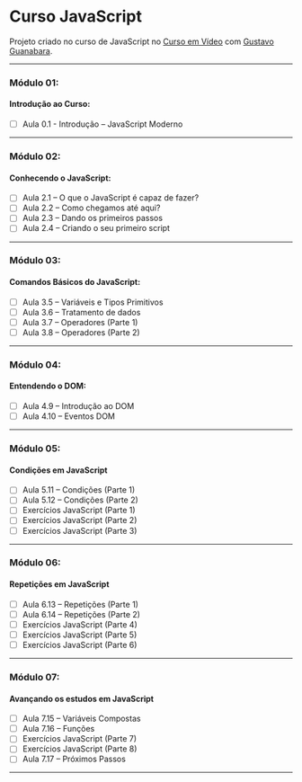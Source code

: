 # Curso JavaScript

Projeto criado no curso de JavaScript no [Curso em Vídeo](https://www.cursoemvideo.com/) com [Gustavo Guanabara](https://github.com/gustavoguanabara).

---

### Módulo 01: 

#### Introdução ao Curso:

- [ ] Aula 0.1 - Introdução – JavaScript Moderno

---

### Módulo 02: 

#### Conhecendo o JavaScript:

- [ ] Aula 2.1 – O que o JavaScript é capaz de fazer?
- [ ] Aula 2.2 – Como chegamos até aqui?
- [ ] Aula 2.3 – Dando os primeiros passos
- [ ] Aula 2.4 – Criando o seu primeiro script

---

### Módulo 03:

#### Comandos Básicos do JavaScript:

- [ ] Aula 3.5 – Variáveis e Tipos Primitivos
- [ ] Aula 3.6 – Tratamento de dados
- [ ] Aula 3.7 – Operadores (Parte 1)
- [ ] Aula 3.8 – Operadores (Parte 2)

---

### Módulo 04:

#### Entendendo o DOM:

- [ ] Aula 4.9 – Introdução ao DOM
- [ ] Aula 4.10 – Eventos DOM

---

### Módulo 05:

#### Condições em JavaScript

- [ ] Aula 5.11 – Condições (Parte 1)
- [ ] Aula 5.12 – Condições (Parte 2)
- [ ] Exercícios JavaScript (Parte 1)
- [ ] Exercícios JavaScript (Parte 2)
- [ ] Exercícios JavaScript (Parte 3)

---

### Módulo 06:

#### Repetições em JavaScript

- [ ] Aula 6.13 – Repetições (Parte 1)
- [ ] Aula 6.14 – Repetições (Parte 2)
- [ ] Exercícios JavaScript (Parte 4)
- [ ] Exercícios JavaScript (Parte 5)
- [ ] Exercícios JavaScript (Parte 6)

---

### Módulo 07:

#### Avançando os estudos em JavaScript

- [ ] Aula 7.15 – Variáveis Compostas
- [ ] Aula 7.16 – Funções
- [ ] Exercícios JavaScript (Parte 7)
- [ ] Exercícios JavaScript (Parte 8)
- [ ] Aula 7.17 – Próximos Passos

---